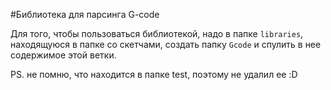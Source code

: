 #Библиотека для парсинга G-code

Для того, чтобы пользоваться библиотекой, надо в папке ```libraries```, находящуюся в папке со скетчами, создать папку ```Gcode``` и спулить в нее содержимое этой ветки.

PS. не помню, что находится в папке test, поэтому не удалил ее :D
